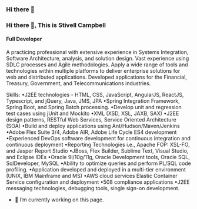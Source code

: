### Hi there 👋

### Hi there 👋, This is Stivell Campbell
#### Full Developer
A practicing professional with extensive experience in Systems Integration, Software Architecture, analysis, and solution design. Vast experience using SDLC processes and Agile methodologies. Apply a wide range of tools and technologies within multiple platforms to deliver enterprise solutions for web and distributed applications. Developed applications for the Financial, Treasury, Government, and Telecommunications industries.

Skills: •J2EE technologies - HTML, CSS, JavaScript, AngularJS, ReactJS, Typescript, and jQuery, Java, JMS, JPA •Spring Integration Framework, Spring Boot, and Spring Batch processing. •Develop unit and regression test cases using jUnit and Mockito •XML (XSD, XSL, JAXB, SAX) •J2EE design patterns, RESTful Web Services, Service Oriented Architecture (SOA) •Build and deploy applications using Ant/Hudson/Maven/Jenkins •Adobe Flex Suite 3/4, Adobe AIR, Adobe Life Cycle ES4 development •Experienced DevOps software development for continuous integration and continuous deployment •Reporting Technologies i.e., Apache FOP: XSL-FO, and Jasper Report Studio •JBoss, Flex Builder, Sublime Text, Visual Studio, and Eclipse IDEs •Oracle 9i/10g/11g, Oracle Development tools, Oracle SQL, SqlDeveloper, MySQL •Ability to optimize queries and perform PL/SQL code profiling. •Application developed and deployed in a multi-tier environment (UNIX, IBM Mainframe and MS) •AWS cloud services Elastic Container Service configuration and deployment •508 compliance applications •J2EE messaging technologies, debugging tools, single sign-on development.

- 🔭 I’m currently working on this page. 

<!--
**stivell/stivell** is a ✨ _special_ ✨ repository because its `README.md` (this file) appears on your GitHub profile.

Here are some ideas to get you started:

- 🔭 I’m currently working on ...
- 🌱 I’m currently learning ...
- 👯 I’m looking to collaborate on ...
- 🤔 I’m looking for help with ...
- 💬 Ask me about ...
- 📫 How to reach me: ...
- 😄 Pronouns: ...
- ⚡ Fun fact: ...
-->
